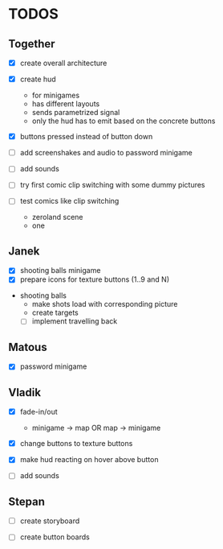 # TODOS

## Together

- [x] create overall architecture
- [x] create hud
  - for minigames
  - has different layouts
  - sends parametrized signal
  - only the hud has to emit based on the concrete buttons 
- [x] buttons pressed instead of button down

- [ ] add screenshakes and audio to password minigame

- [ ] add sounds

- [ ] try first comic clip switching with some dummy pictures
- [ ] test comics like clip switching
  - zeroland scene
  - one

## Janek

- [x] shooting balls minigame
- [x] prepare icons for texture buttons (1..9 and N)

- shooting balls
  - make shots load with corresponding picture
  - create targets
  - [ ] implement travelling back

## Matous

- [x] password minigame

## Vladik

- [x] fade-in/out
  -  minigame -> map OR map -> minigame

- [x] change buttons to texture buttons
- [x] make hud reacting on hover above button

- [ ] add sounds

## Stepan

- [ ] create storyboard

- [ ] create button boards
